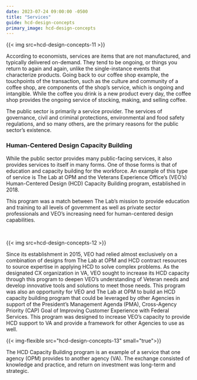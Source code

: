 ```yaml
---
date: 2023-07-24 09:00:00 -0500
title: "Services"
guide: hcd-design-concepts
primary_image: hcd-design-concepts
---
```


{{< img src=hcd-design-concepts-11 >}}

According to economists, services are items that are not manufactured, and typically delivered on-demand. They tend to be ongoing, or things you return to again and again, unlike the single-instance events that characterize products. Going back to our coffee shop example, the touchpoints of the transaction, such as the culture and community of a coffee shop, are components of the shop’s service, which is ongoing and intangible. While the coffee you drink is a new product every day, the coffee shop provides the ongoing service of stocking, making, and selling coffee.

The public sector is primarily a service provider. The services of governance, civil and criminal protections, environmental and food safety regulations, and so many others, are the primary reasons for the public sector’s existence.

### Human-Centered Design Capacity Building

While the public sector provides many public-facing services, it also provides services to itself in many forms. One of those forms is that of education and capacity building for the workforce. An example of this type of service is The Lab at OPM and the Veterans Experience Office’s (VEO’s) Human-Centered Design (HCD) Capacity Building program, established in 2018.

This program was a match between The Lab’s mission to provide education and training to all levels of government as well as private sector professionals and VEO’s increasing need for human-centered design capabilities.

<br/>

{{< img src=hcd-design-concepts-12 >}}

Since its establishment in 2015, VEO had relied almost exclusively on a combination of designs from The Lab at OPM and HCD contract resources to source expertise in applying HCD to solve complex problems. As the designated CX organization in VA, VEO sought to increase its HCD capacity through this program to deepen VEO’s understanding of Veteran needs and develop innovative tools and solutions to meet those needs. This program was also an opportunity for VEO and The Lab at OPM to build an HCD capacity building program that could be leveraged by other Agencies in support of the President’s Management Agenda (PMA), Cross-Agency Priority (CAP) Goal of Improving Customer Experience with Federal Services. This program was designed to increase VEO’s capacity to provide HCD support to VA and provide a framework for other Agencies to use as well.

{{< img-flexible src="hcd-design-concepts-13" small="true">}}

The HCD Capacity Building program is an example of a service that one agency (OPM) provides to another agency (VA). The exchange consisted of knowledge and practice, and return on investment was long-term and strategic.
